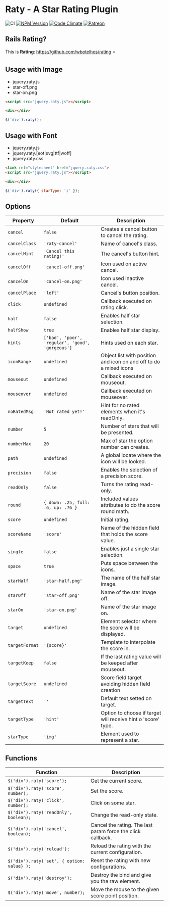 # Raty - A Star Rating Plugin

![CI](https://github.com/wbotelhos/raty/workflows/CI/badge.svg?)
[![NPM Version](https://badge.fury.io/js/raty-js.svg)](https://badge.fury.io/js/raty-js)
[![Code Climate](https://codeclimate.com/github/wbotelhos/raty.png)](https://codeclimate.com/github/wbotelhos/raty)
[![Patreon](https://img.shields.io/badge/donate-%3C3-brightgreen.svg)](https://www.patreon.com/wbotelhos)

## Rails Rating?

This is **Rating**: https://github.com/wbotelhos/rating :star:

## Usage with Image

- jquery.raty.js
- star-off.png
- star-on.png

```html
<script src="jquery.raty.js"></script>

<div></div>
```

```js
$('div').raty();
```

## Usage with Font

- jquery.raty.js
- jquery.raty.[eot|svg|ttf|woff]
- jquery.raty.css

```html
<link rel="stylesheet" href="jquery.raty.css">
<script src="jquery.raty.js"></script>

<div></div>
```

```js
$('div').raty({ starType: 'i' });
```

## Options

| Property     | Default                                        |Description                                                       |
|--------------|------------------------------------------------|------------------------------------------------------------------|
|`cancel`      |`false`                                         |Creates a cancel button to cancel the rating.                     |                     
|`cancelClass` |`'raty-cancel'`                                 |Name of cancel's class.                                           |
|`cancelHint`  |`'Cancel this rating!'`                         |The cancel's button hint.                                         |
|`cancelOff`   |`'cancel-off.png'`                              |Icon used on active cancel.                                       |   
|`cancelOn`    |`'cancel-on.png'`                               |Icon used inactive cancel.                                        |  
|`cancelPlace` |`'left'`                                        |Cancel's button position.                                         |
|`click`       |`undefined`                                     |Callback executed on rating click.                                |          
|`half`        |`false`                                         |Enables half star selection.                                      |    
|`halfShow`    |`true`                                          |Enables half star display.                                        |  
|`hints`       |`['bad', 'poor', 'regular', 'good', 'gorgeous']`|Hints used on each star.                                          |
|`iconRange`   |`undefined`                                     |Object list with position and icon on and off to do a mixed icons |
|`mouseout`    |`undefined`                                     |Callback executed on mouseout.                                    |
|`mouseover`   |`undefined`                                     |Callback executed on mouseover.                                   |
|`noRatedMsg`  |`'Not rated yet!'`                              |Hint for no rated elements when it's readOnly.                    |
|`number`      |`5`                                             |Number of stars that will be presented.                           |
|`numberMax`   |`20`                                            |Max of star the option number can creates.                        |
|`path`        |`undefined`                                     |A global locate where the icon will be looked.                    |
|`precision`   |`false`                                         |Enables the selection of a precision score.                       |
|`readOnly`    |`false`                                         |Turns the rating read-only.                                       |
|`round`       |`{ down: .25, full: .6, up: .76 }`              |Included values attributes to do the score round math.            |
|`score`       |`undefined`                                     |Initial rating.                                                   |
|`scoreName`   |`'score'`                                       |Name of the hidden field that holds the score value.              |
|`single`      |`false`                                         |Enables just a single star selection.                             |
|`space`       |`true`                                          |Puts space between the icons.                                     |
|`starHalf`    |`'star-half.png'`                               |The name of the half star image.                                  |
|`starOff`     |`'star-off.png'`                                |Name of the star image off.                                       |
|`starOn`      |`'star-on.png'`                                 |Name of the star image on.                                        |
|`target`      |`undefined`                                     |Element selector where the score will be displayed.               |
|`targetFormat`|`'{score}'`                                     |Template to interpolate the score in.                             |
|`targetKeep`  |`false`                                         |If the last rating value will be keeped after mouseout.           |
|`targetScore` |`undefined`                                     |Score field target avoiding hidden field creation                 |
|`targetText`  |`''`                                            |Default text setted on target.                                    |
|`targetType`  |`'hint'`                                        |Option to choose if target will receive hint o 'score' type.      |
|`starType`    |`'img'`                                         |Element used to represent a star.                                 |

## Functions

| Function                                 | Description                                                |
|------------------------------------------|------------------------------------------------------------|
|`$('div').raty('score');`                 |Get the current score.                                      |
|`$('div').raty('score', number);`         |Set the score.                                              |
|`$('div').raty('click', number);`         |Click on some star.                                         |
|`$('div').raty('readOnly', boolean);`     |Change the read-only state.                                 |
|`$('div').raty('cancel', boolean);`       |Cancel the rating. The last param force the click callback. |
|`$('div').raty('reload');`                |Reload the rating with the current configuration.           |
|`$('div').raty('set', { option: value} );`|Reset the rating with new configurations.                   |
|`$('div').raty('destroy');`               |Destroy the bind and give you the raw element.              |
|`$('div').raty('move', number);`          |Move the mouse to the given score point position.           |
